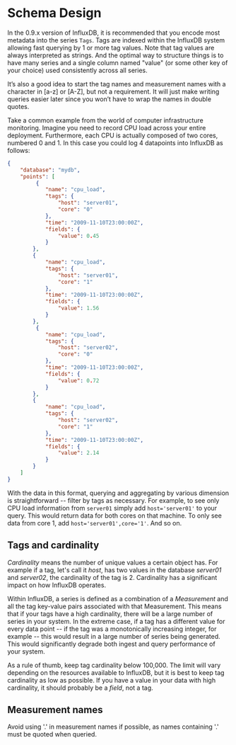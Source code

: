 # Schema Design

In the 0.9.x version of InfluxDB, it is recommended that you encode most metadata into the series `Tags`. Tags are indexed within the InfluxDB system allowing fast querying by 1 or more tag values. Note that tag values are always interpreted as strings. And the optimal way to structure things is to have many series and a single column named "value" (or some other key of your choice) used consistently across all series.

It’s also a good idea to start the tag names and measurement names with a character in [a-z] or [A-Z], but not a requirement. It will just make writing queries easier later since you won’t have to wrap the names in double quotes.

Take a common example from the world of computer infrastructure monitoring. Imagine you need to record CPU load across your entire deployment. Furthermore, each CPU is actually composed of two cores, numbered 0 and 1. In this case you could log 4 datapoints into InfluxDB as follows:

```json
{
    "database": "mydb",
    "points": [
         {
            "name": "cpu_load",
            "tags": {
                "host": "server01",
                "core": "0"
            },
            "time": "2009-11-10T23:00:00Z",
            "fields": {
                "value": 0.45
            }
        },
        {
            "name": "cpu_load",
            "tags": {
                "host": "server01",
                "core": "1"
            },
            "time": "2009-11-10T23:00:00Z",
            "fields": {
                "value": 1.56
            }
        },
         {
            "name": "cpu_load",
            "tags": {
                "host": "server02",
                "core": "0"
            },
            "time": "2009-11-10T23:00:00Z",
            "fields": {
                "value": 0.72
            }
        },
        {
            "name": "cpu_load",
            "tags": {
                "host": "server02",
                "core": "1"
            },
            "time": "2009-11-10T23:00:00Z",
            "fields": {
                "value": 2.14
            }
        }
    ]
}
```
With the data in this format, querying and aggregating by various dimension is straightforward -- filter by tags as necessary. For example, to see only CPU load information from `server01` simply add `host='server01'` to your query. This would return data for both cores on that machine. To only see data from core 1, add `host='server01',core='1'`. And so on.

## Tags and cardinality
_Cardinality_ means the number of unique values a certain object has. For example if a tag, let's call it _host_, has two values in the database _server01_ and _server02_, the cardinality of the tag is 2. Cardinality has a significant impact on how InfluxDB operates.

Within InfluxDB, a series is defined as a combination of a _Measurement_ and all the tag key-value pairs associated with that Measurement. This means that if your tags have a high cardinality, there will be a large number of series in your system. In the extreme case, if a tag has a different value for every data point -- if the tag was a monotonically increasing integer, for example -- this would result in a large number of series being generated. This would significantly degrade both ingest and query performance of your system.

As a rule of thumb, keep tag cardinality below 100,000. The limit will vary depending on the resources available to InfluxDB, but it is best to keep tag cardinality as low as possible. If you have a value in your data with high cardinality, it should probably be a _field_, not a tag.

## Measurement names
Avoid using '.' in measurement names if possible, as names containing '.' must be quoted when queried.

